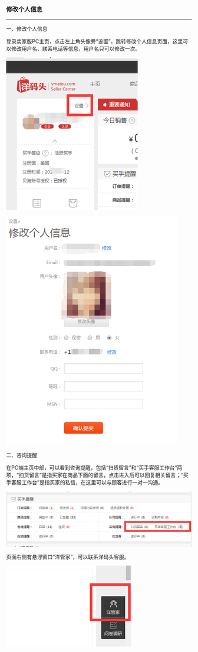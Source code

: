 ### 修改个人信息

---

一、修改个人信息

登录卖家版PC主页，点击左上角头像旁“设置”，跳转修改个人信息页面，这里可以修改用户名、联系电话等信息，用户名只可以修改一次。

![](/system-setting/images/xggrxx_1.png)



![](/system-setting/images/xggrxx_2.png)

二、咨询提醒

在PC端主页中部，可以看到咨询提醒，包括“扫货留言”和“买手客服工作台”两项，“扫货留言”是指买家在商品下面的留言，点击进入后可以回复相关留言；“买手客服工作台”是指买家的私信，在这里可以与顾客进行一对一沟通。

![](/system-setting/images/xggrxx_3.png)

页面右侧有悬浮窗口“洋管家”，可以联系洋码头客服。

![](/system-setting/images/xggrxx_4.png)

